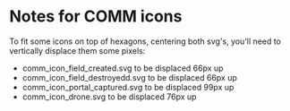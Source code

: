 # Notes for COMM icons
To fit some icons on top of hexagons, centering both svg's, you'll need to vertically displace them some pixels:
- comm_icon_field_created.svg to be displaced 66px up
- comm_icon_field_destroyedd.svg to be displaced 66px up
- comm_icon_portal_captured.svg to be displaced 99px up
- comm_icon_drone.svg to be displaced 76px up